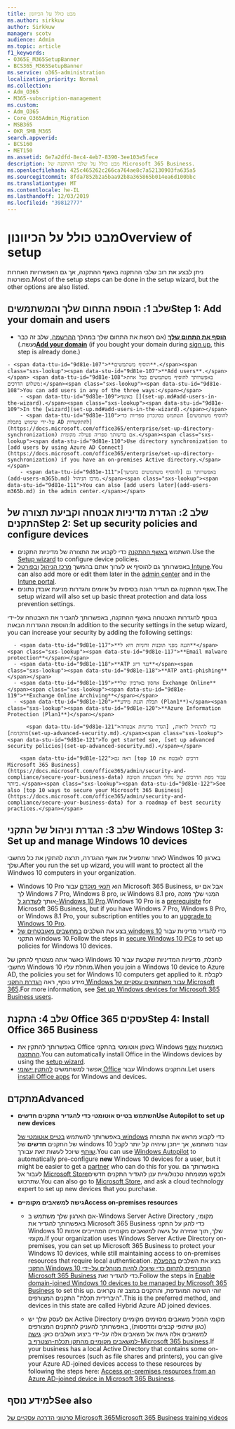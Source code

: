 ```yaml
---
title: מבט כולל על הכיוונון
ms.author: sirkkuw
author: Sirkkuw
manager: scotv
audience: Admin
ms.topic: article
f1_keywords:
- O365E_M365SetupBanner
- BCS365_M365SetupBanner
ms.service: o365-administration
localization_priority: Normal
ms.collection:
- Adm_O365
- M365-subscription-management
ms.custom:
- Adm_O365
- Core_O365Admin_Migration
- MSB365
- OKR_SMB_M365
search.appverid:
- BCS160
- MET150
ms.assetid: 6e7a2dfd-8ec4-4eb7-8390-3ee103e5fece
description: מבט כולל על שלבי ההתקנה של Microsoft 365 Business.
ms.openlocfilehash: 425c465262c266ca764ae8c7a52130903fa635a5
ms.sourcegitcommit: 8fda7852b2a5baa92b8a365865b014ea6d100bbc
ms.translationtype: MT
ms.contentlocale: he-IL
ms.lasthandoff: 12/03/2019
ms.locfileid: "39812777"
---
```

# <a name="overview-of-setup"></a><span data-ttu-id="9d81e-103">מבט כולל על הכיוונון</span><span class="sxs-lookup"><span data-stu-id="9d81e-103">Overview of setup</span></span>

<span data-ttu-id="9d81e-104">ניתן לבצע את רוב שלבי ההתקנה באשף ההתקנה, אך גם האפשרויות האחרות מפורטות.</span><span class="sxs-lookup"><span data-stu-id="9d81e-104">Most of the setup steps can be done in the setup wizard, but the other options are also listed.</span></span>

## <a name="step-1-add-your-domain-and-users"></a><span data-ttu-id="9d81e-105">שלב 1: הוספת התחום שלך והמשתמשים</span><span class="sxs-lookup"><span data-stu-id="9d81e-105">Step 1: Add your domain and users</span></span>

   - <span data-ttu-id="9d81e-106">**[הוסף את התחום שלך](set-up.md#add-your-domain-to-personalize-sign-in)** (אם רכשת את התחום שלך במהלך [ההרשמה](sign-up.md), שלב זה כבר נעשה.)</span><span class="sxs-lookup"><span data-stu-id="9d81e-106">**[Add your domain](set-up.md#add-your-domain-to-personalize-sign-in)** (if you bought your domain during [sign up](sign-up.md), this step is already done.)</span></span>

    - <span data-ttu-id="9d81e-107">**הוסיף משתמשים**.</span><span class="sxs-lookup"><span data-stu-id="9d81e-107">**Add users**.</span></span> <span data-ttu-id="9d81e-108">באפשרותך להוסיף משתמשים בכל אחת משלוש הדרכים:</span><span class="sxs-lookup"><span data-stu-id="9d81e-108">You can add users in any of the three ways:</span></span>
        - <span data-ttu-id="9d81e-109">באשף [](set-up.md#add-users-in-the-wizard).</span><span class="sxs-lookup"><span data-stu-id="9d81e-109">In the [wizard](set-up.md#add-users-in-the-wizard).</span></span>
        - <span data-ttu-id="9d81e-110">השתמש בסינכרון ספריות כדי [להוסיף משתמשים על-ידי שימוש בתכלת AD להתקשרות](https://docs.microsoft.com/office365/enterprise/set-up-directory-synchronization) אם ברשותך ספריה פעילה מקומית.</span><span class="sxs-lookup"><span data-stu-id="9d81e-110">Use directory synchronization to [add users by using Azure AD Connect](https://docs.microsoft.com/office365/enterprise/set-up-directory-synchronization) if you have an on-premises Active directory.</span></span>
        - <span data-ttu-id="9d81e-111">באפשרותך גם [להוסיף משתמשים בהמשך](add-users-m365b.md) מרכז הניהול.</span><span class="sxs-lookup"><span data-stu-id="9d81e-111">You can also [add users later](add-users-m365b.md) in the admin center.</span></span>
## <a name="step-2-set-up-security-policies-and-configure-devices"></a><span data-ttu-id="9d81e-112">שלב 2: הגדרת מדיניות אבטחה וקביעת תצורה של התקנים</span><span class="sxs-lookup"><span data-stu-id="9d81e-112">Step 2: Set up security policies and configure devices</span></span> 

  - <span data-ttu-id="9d81e-113">השתמש [באשף ההתקנה](set-up.md#protect-your-organization) כדי לקבוע את התצורה של מדיניות התקנים.</span><span class="sxs-lookup"><span data-stu-id="9d81e-113">Use the [Setup wizard](set-up.md#protect-your-organization) to configure device policies.</span></span> 
  - <span data-ttu-id="9d81e-114">באפשרותך גם להוסיף או לערוך אותם בהמשך [מרכז הניהול](view-policies-and-devices.md) [ובפורטל Intune](https://docs.microsoft.com/intune/tutorial-walkthrough-intune-portal).</span><span class="sxs-lookup"><span data-stu-id="9d81e-114">You can also add more or edit them later in the [admin center](view-policies-and-devices.md) and in the [Intune portal](https://docs.microsoft.com/intune/tutorial-walkthrough-intune-portal).</span></span>
  - <span data-ttu-id="9d81e-115">אשף ההתקנה גם תגדיר הגנה בסיסית על איומים והגדרות מניעת אובדן נתונים.</span><span class="sxs-lookup"><span data-stu-id="9d81e-115">The setup wizard will also set up basic threat protection and data loss prevention settings.</span></span>
  
  <span data-ttu-id="9d81e-116">בנוסף להגדרות האבטחה באשף ההתקנה, באפשרותך להגביר את האבטחה על-ידי הוספת ההגדרות הבאות:</span><span class="sxs-lookup"><span data-stu-id="9d81e-116">In addition to the security settings in the setup wizard, you can increase your security by adding the following settings:</span></span>

      - <span data-ttu-id="9d81e-117">**הגנה מפני תוכנות זדוניות דוא ל**</span><span class="sxs-lookup"><span data-stu-id="9d81e-117">**Email malware protection**</span></span>
      - <span data-ttu-id="9d81e-118">**ATP נגד דיוג**</span><span class="sxs-lookup"><span data-stu-id="9d81e-118">**ATP anti-phishing**</span></span>
      - <span data-ttu-id="9d81e-119">**אחסון בארכיון של Exchange Online**</span><span class="sxs-lookup"><span data-stu-id="9d81e-119">**Exchange Online Archiving**</span></span>
      - <span data-ttu-id="9d81e-120">**תכלת הגנת מידע (Plan1**)</span><span class="sxs-lookup"><span data-stu-id="9d81e-120">**Azure Information Protection (Plan1**)</span></span>

          <span data-ttu-id="9d81e-121">כדי להתחיל לראות, [הגדר מדיניות אבטחה מתקדמת](set-up-advanced-security.md).</span><span class="sxs-lookup"><span data-stu-id="9d81e-121">To get started see, [set up advanced security policies](set-up-advanced-security.md).</span></span>

        <span data-ttu-id="9d81e-122">ראה גם [top 10 דרכים לאבטח את Microsoft 365 Business](https://docs.microsoft.com/office365/admin/security-and-compliance/secure-your-business-data) עבור מפת הדרכים של נוהלי האבטחה הטובה ביותר.</span><span class="sxs-lookup"><span data-stu-id="9d81e-122">See also [top 10 ways to secure your Microsoft 365 Business](https://docs.microsoft.com/office365/admin/security-and-compliance/secure-your-business-data) for a roadmap of best security practices.</span></span>

## <a name="step-3-set-up-and-manage-windows-10-devices"></a><span data-ttu-id="9d81e-123">שלב 3: הגדרת וניהול של התקני Windows 10</span><span class="sxs-lookup"><span data-stu-id="9d81e-123">Step 3: Set up and manage Windows 10 devices</span></span>

<span data-ttu-id="9d81e-124">לאחר שתפעיל את אשף ההגדרה, תרצה להתקין את כל מחשבי Windwos 10 בארגון שלך.</span><span class="sxs-lookup"><span data-stu-id="9d81e-124">After you run the set up wizard, you will want to proctect all the Windwos 10 computers in your organization.</span></span>
  
- <span data-ttu-id="9d81e-125">Windows 10 Pro הוא [תנאי מוקדם](pre-requisites-for-data-protection.md) עבור Microsoft 365 Business, אבל אם יש לך Windows 7 Pro, Windows 8 pro, או Windows 8.1 pro, המנוי שלך מזכה אותך [לשדרוג ל-Windows 10 Pro](https://docs.microsoft.com/microsoft-365/business/upgrade-to-windows-pro-creators-update).</span><span class="sxs-lookup"><span data-stu-id="9d81e-125">Windows 10 Pro is a [prerequisite](pre-requisites-for-data-protection.md) for Microsoft 365 Business, but if you have Windows 7 Pro, Windows 8 Pro, or Windows 8.1 Pro, your subscription entitles you to an [upgrade to  Windows 10 Pro](https://docs.microsoft.com/microsoft-365/business/upgrade-to-windows-pro-creators-update).</span></span>
- <span data-ttu-id="9d81e-126">בצע את השלבים [במחשבים מאובטחים של windows 10](secure-win-10-pcs.md) כדי להגדיר מדיניות עבור התקני windows 10.</span><span class="sxs-lookup"><span data-stu-id="9d81e-126">Follow the steps in [secure Windows 10 PCs](secure-win-10-pcs.md) to set up policies for Windows 10 devices.</span></span>

<span data-ttu-id="9d81e-127">כאשר אתה מצטרף להתקן של Windows 10 לתכלת, מדיניות המדיניות שקבעת עבור מחשבי Windows 10 מוחלת עליו.</span><span class="sxs-lookup"><span data-stu-id="9d81e-127">When you join a Windows 10 device to Azure AD, the policies you set for Windows 10 computers get applied to it.</span></span> <span data-ttu-id="9d81e-128">לקבלת מידע נוסף, ראה [הגדרת התקני Windows עבור משתמשים עסקיים של Microsoft 365](set-up-windows-devices.md).</span><span class="sxs-lookup"><span data-stu-id="9d81e-128">For more information, see [Set up Windows devices for Microsoft 365 Business users](set-up-windows-devices.md).</span></span>

## <a name="step-4-install-office-365-business"></a><span data-ttu-id="9d81e-129">שלב 4: התקנת Office 365 עסקים</span><span class="sxs-lookup"><span data-stu-id="9d81e-129">Step 4: Install Office 365 Business</span></span>
- <span data-ttu-id="9d81e-130">באפשרותך להתקין את Office באופן אוטומטי בהתקני Windows באמצעות [אשף ההתקנה](set-up.md#deploy-office-365-client-apps).</span><span class="sxs-lookup"><span data-stu-id="9d81e-130">You can automatically install Office in the Windows devices by using the [setup wizard](set-up.md#deploy-office-365-client-apps).</span></span>
- <span data-ttu-id="9d81e-131">אפשר למשתמשים [להתקין יישומי Office](https://docs.microsoft.com/office365/admin/setup/install-applications) עבור Windows והתקנים.</span><span class="sxs-lookup"><span data-stu-id="9d81e-131">Let users [install Office apps](https://docs.microsoft.com/office365/admin/setup/install-applications) for Windows and devices.</span></span>
     
## <a name="advanced"></a><span data-ttu-id="9d81e-132">מתקדם</span><span class="sxs-lookup"><span data-stu-id="9d81e-132">Advanced</span></span>
- <span data-ttu-id="9d81e-133">**השתמש בטייס אוטומטי כדי להגדיר התקנים חדשים**</span><span class="sxs-lookup"><span data-stu-id="9d81e-133">**Use Autopilot to set up new devices**</span></span>
            
     <span data-ttu-id="9d81e-134">באפשרותך להשתמש [בטייס אוטומטי של windows](add-autopilot-devices-and-profile.md) כדי לקבוע מראש את התצורה של התקנים **חדשים** של windows 10 עבור משתמש, אך ייתכן שיהיה קל יותר לקבל [שותף](https://www.microsoft.com/solution-providers/search) שיוכל לעשות זאת עבורך.</span><span class="sxs-lookup"><span data-stu-id="9d81e-134">You can use [Windows Autopilot](add-autopilot-devices-and-profile.md) to automatically pre-configure **new** Windows 10 devices for a user, but it might be easier to get a [partner](https://www.microsoft.com/solution-providers/search) who can do this for you.</span></span> <span data-ttu-id="9d81e-135">באפשרותך גם לעבור אל [Microsoft Store](https://go.microsoft.com/fwlink/?linkid=874598)ולבקש ממומחה טכנולוגיית ענן להגדיר התקנים חדשים שתרכוש.</span><span class="sxs-lookup"><span data-stu-id="9d81e-135">You can also go to [Microsoft Store](https://go.microsoft.com/fwlink/?linkid=874598), and ask a cloud technology expert to set up new devices that you purchase.</span></span>

- <span data-ttu-id="9d81e-136">**גישה למשאבים מקומיים**</span><span class="sxs-lookup"><span data-stu-id="9d81e-136">**Access on-premises resources**</span></span>

     - <span data-ttu-id="9d81e-137">אם הארגון שלך משתמש ב-Windows Server Active Directory מקומי, באפשרותך להגדיר את Microsoft 365 Business כדי להגן על התקני Windows 10 שלך, תוך שמירה על גישה למשאבים מקומיים המחייבים אימות מקומי.</span><span class="sxs-lookup"><span data-stu-id="9d81e-137">If your organization uses Windows Server Active Directory on-premises, you can set up Microsoft 365 Business to protect your Windows 10 devices, while still maintaining access to on-premises resources that require local authentication.</span></span> <span data-ttu-id="9d81e-138">בצע את השלבים [בהפעלת התקני Windows 10 המצורפים לתחום כדי שיוכלו להיות מנוהלים על-ידי Microsoft 365 Business](manage-windows-devices.md) כדי להגדיר זאת.</span><span class="sxs-lookup"><span data-stu-id="9d81e-138">Follow the steps in [Enable domain-joined Windows 10 devices to be managed by Microsoft 365 Business](manage-windows-devices.md) to set this up.</span></span> <span data-ttu-id="9d81e-139">זוהי השיטה המועדפת, והתקנים במצב זה נקראים "היברידית תכלת" התקנים המצורפים.</span><span class="sxs-lookup"><span data-stu-id="9d81e-139">This is the preferred method, and devices in this state are called Hybrid Azure AD joined devices.</span></span>

    - <span data-ttu-id="9d81e-140">אם לעסק שלך יש Active Directory מקומי המכיל משאבים מסוימים מקומיים (כגון שיתופי קבצים ומדפסות), באפשרותך להעניק להתקנים המצורפים למשאבים אלה גישה אל משאבים אלה על-ידי ביצוע השלבים כאן: [גישה למשאבים מקומיים מהתקן תכלת-הצטרף ב-Microsoft 365 business](access-resources.md).</span><span class="sxs-lookup"><span data-stu-id="9d81e-140">If your business has a local Active Directory that contains some on-premises resources (such as file shares and printers), you can give your Azure AD-joined devices access to these resources by following the steps here: [Access on-premises resources from an Azure AD-joined device in Microsoft 365 Business](access-resources.md).</span></span>

## <a name="see-also"></a><span data-ttu-id="9d81e-141">למידע נוסף</span><span class="sxs-lookup"><span data-stu-id="9d81e-141">See also</span></span>

[<span data-ttu-id="9d81e-142">סרטוני הדרכה עסקיים של Microsoft 365</span><span class="sxs-lookup"><span data-stu-id="9d81e-142">Microsoft 365 Business training videos</span></span>](https://support.office.com/article/6ab4bbcd-79cf-4000-a0bd-d42ce4d12816)
